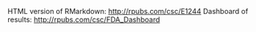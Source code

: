 HTML version of RMarkdown: http://rpubs.com/csc/E1244
Dashboard of results: http://rpubs.com/csc/FDA_Dashboard

